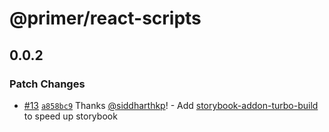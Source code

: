 # @primer/react-scripts

## 0.0.2

### Patch Changes

- [#13](https://github.com/primer/react-scripts/pull/13) [`a858bc9`](https://github.com/primer/react-scripts/commit/a858bc98f2c8b6b63e35ae09565a3ef9b8164df2) Thanks [@siddharthkp](https://github.com/siddharthkp)! - Add [storybook-addon-turbo-build](https://storybook.js.org/addons/storybook-addon-turbo-build) to speed up storybook
